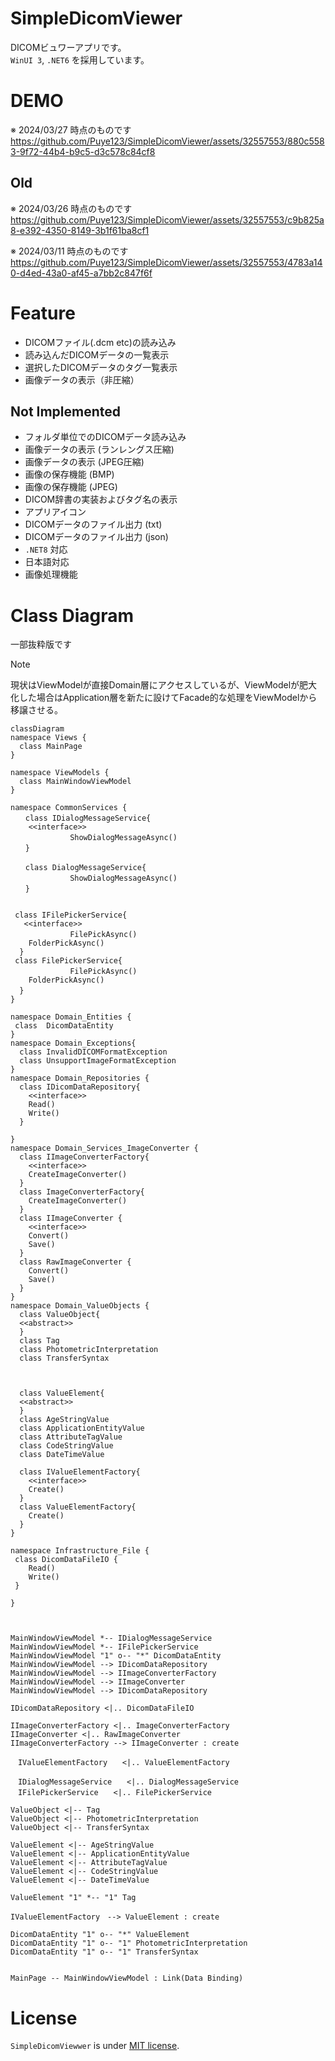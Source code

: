 # SimpleDicomViewer
DICOMビュワーアプリです。  
``WinUI 3``, ``.NET6`` を採用しています。

# DEMO
※ 2024/03/27 時点のものです  
https://github.com/Puye123/SimpleDicomViewer/assets/32557553/880c5583-9f72-44b4-b9c5-d3c578c84cf8

## Old
※ 2024/03/26 時点のものです  
https://github.com/Puye123/SimpleDicomViewer/assets/32557553/c9b825a8-e392-4350-8149-3b1f61ba8cf1

※ 2024/03/11 時点のものです  
https://github.com/Puye123/SimpleDicomViewer/assets/32557553/4783a140-d4ed-43a0-af45-a7bb2c847f6f

# Feature
* DICOMファイル(.dcm etc)の読み込み
* 読み込んだDICOMデータの一覧表示
* 選択したDICOMデータのタグ一覧表示
* 画像データの表示（非圧縮）
## Not Implemented
* フォルダ単位でのDICOMデータ読み込み
* 画像データの表示 (ランレングス圧縮)
* 画像データの表示 (JPEG圧縮)
* 画像の保存機能 (BMP)
* 画像の保存機能 (JPEG)
* DICOM辞書の実装およびタグ名の表示
* アプリアイコン
* DICOMデータのファイル出力 (txt)
* DICOMデータのファイル出力 (json)
* ``.NET8`` 対応
* 日本語対応
* 画像処理機能

# Class Diagram

一部抜粋版です

> [!NOTE]
> 現状はViewModelが直接Domain層にアクセスしているが、ViewModelが肥大化した場合はApplication層を新たに設けてFacade的な処理をViewModelから移譲させる。

```mermaid
classDiagram
namespace Views {
  class MainPage
}

namespace ViewModels {
  class MainWindowViewModel
}

namespace CommonServices {
　　class IDialogMessageService{
    <<interface>>
　　　　　　　　ShowDialogMessageAsync()
　　}

　　class DialogMessageService{
　　　　　　　　ShowDialogMessageAsync()
　　}


 class IFilePickerService{
   <<interface>>
　　　　　　　　FilePickAsync()
    FolderPickAsync()
  }
 class FilePickerService{
　　　　　　　　FilePickAsync()
    FolderPickAsync()
  }　　
}

namespace Domain_Entities {
 class  DicomDataEntity
}
namespace Domain_Exceptions{
  class InvalidDICOMFormatException
  class UnsupportImageFormatException
}
namespace Domain_Repositories {
  class IDicomDataRepository{
    <<interface>>
    Read()
    Write()
  }

}
namespace Domain_Services_ImageConverter {
  class IImageConverterFactory{
    <<interface>>
    CreateImageConverter()
  }
  class ImageConverterFactory{
    CreateImageConverter()
  }
  class IImageConverter {
    <<interface>>
    Convert()
    Save()
  }
  class RawImageConverter {
    Convert()
    Save()
  }
}
namespace Domain_ValueObjects {
  class ValueObject{
  <<abstract>>
  }
  class Tag
  class PhotometricInterpretation
  class TransferSyntax



  class ValueElement{
  <<abstract>>
  }
  class AgeStringValue
  class ApplicationEntityValue
  class AttributeTagValue
  class CodeStringValue
  class DateTimeValue

  class IValueElementFactory{
    <<interface>>
    Create()
  }
  class ValueElementFactory{
    Create()
  }
}

namespace Infrastructure_File {
 class DicomDataFileIO {
    Read()
    Write()
 }

}



MainWindowViewModel *-- IDialogMessageService
MainWindowViewModel *-- IFilePickerService
MainWindowViewModel "1" o-- "*" DicomDataEntity
MainWindowViewModel --> IDicomDataRepository
MainWindowViewModel --> IImageConverterFactory
MainWindowViewModel --> IImageConverter
MainWindowViewModel --> IDicomDataRepository

IDicomDataRepository <|.. DicomDataFileIO

IImageConverterFactory <|.. ImageConverterFactory
IImageConverter <|.. RawImageConverter
IImageConverterFactory --> IImageConverter : create

　IValueElementFactory　　<|.. ValueElementFactory

　IDialogMessageService　　<|.. DialogMessageService
　IFilePickerService　　<|.. FilePickerService

ValueObject <|-- Tag
ValueObject <|-- PhotometricInterpretation
ValueObject <|-- TransferSyntax

ValueElement <|-- AgeStringValue
ValueElement <|-- ApplicationEntityValue
ValueElement <|-- AttributeTagValue
ValueElement <|-- CodeStringValue
ValueElement <|-- DateTimeValue

ValueElement "1" *-- "1" Tag

IValueElementFactory　--> ValueElement : create

DicomDataEntity "1" o-- "*" ValueElement
DicomDataEntity "1" o-- "1" PhotometricInterpretation
DicomDataEntity "1" o-- "1" TransferSyntax


MainPage -- MainWindowViewModel : Link(Data Binding)

```

# License
``SimpleDicomViewwer`` is under [MIT license](https://en.wikipedia.org/wiki/MIT_License).
